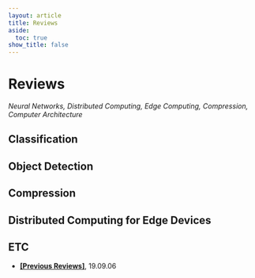 ```yaml
---
layout: article
title: Reviews
aside:
  toc: true
show_title: false
---
```


# Reviews
*Neural Networks, Distributed Computing, Edge Computing, Compression, Computer Architecture*

## Classification
## Object Detection
## Compression
## Distributed Computing for Edge Devices
## ETC
* **[[Previous Reviews]](/2019/09/06/previous-reviews.html)**, 19.09.06
